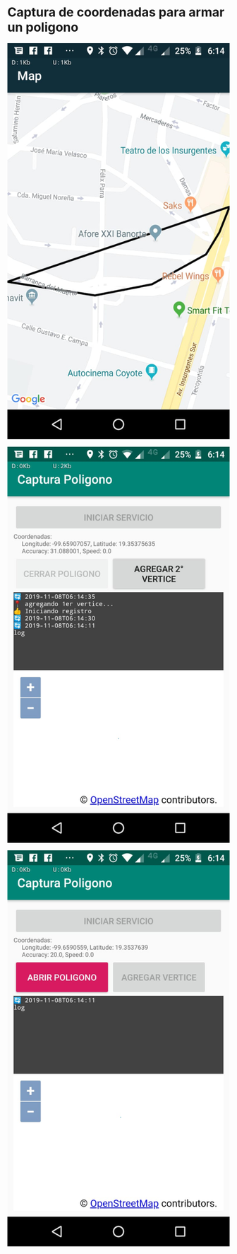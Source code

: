 # Captura de coordenadas para armar un poligono

![Captura 1](/capturas/captureapp1.jpeg)

![Captura 2](/capturas/captureapp2.jpeg)

![Captura 3](/capturas/captureapp3.jpeg)

